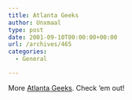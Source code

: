 ```yaml
---
title: Atlanta Geeks
author: Unxmaal
type: post
date: 2001-09-10T00:00:00+00:00
url: /archives/465
categories:
  - General

---
```

More [Atlanta Geeks][1]. Check &#8217;em out!

 [1]: http://atlantageek.com